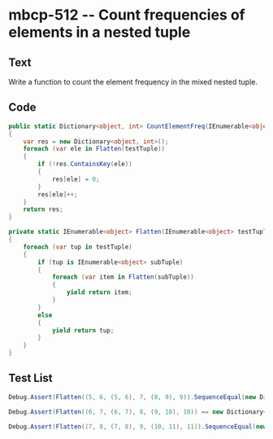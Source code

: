 # mbcp-512 -- Count frequencies of elements in a nested tuple

## Text

Write a function to count the element frequency in the mixed nested tuple.

## Code

```csharp
public static Dictionary<object, int> CountElementFreq(IEnumerable<object> testTuple) 
{
    var res = new Dictionary<object, int>();
    foreach (var ele in Flatten(testTuple))
    {
        if (!res.ContainsKey(ele))
        {
            res[ele] = 0;
        }
        res[ele]++;
    }
    return res;
}

private static IEnumerable<object> Flatten(IEnumerable<object> testTuple) 
{
    foreach (var tup in testTuple) 
    {
        if (tup is IEnumerable<object> subTuple) 
        {
            foreach (var item in Flatten(subTuple)) 
            {
                yield return item;
            }
        } 
        else 
        {
            yield return tup;
        }
    }
}
```

## Test List

```csharp
Debug.Assert(Flatten((5, 6, (5, 6), 7, (8, 9), 9)).SequenceEqual(new Dictionary<int, int> { { 5, 2 }, { 6, 2 }, { 7, 1 }, { 8, 1 }, { 9, 2 } }));
```

```csharp
Debug.Assert(Flatten((6, 7, (6, 7), 8, (9, 10), 10)) == new Dictionary<int, int> { { 6, 2 }, { 7, 2 }, { 8, 1 }, { 9, 1 }, { 10, 2 } });
```

```csharp
Debug.Assert(Flatten((7, 8, (7, 8), 9, (10, 11), 11)).SequenceEqual(new Dictionary<int, int> { { 7, 2 }, { 8, 2 }, { 9, 1 }, { 10, 1 }, { 11, 2 } }));
```
